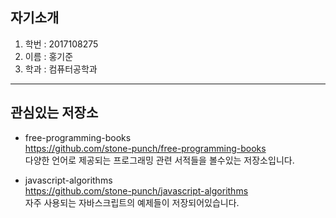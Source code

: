 ## 자기소개  
1. 학번 : 2017108275   
2. 이름 : 홍기준  
3. 학과 : 컴퓨터공학과

***

## 관심있는 저장소
* free-programming-books  
https://github.com/stone-punch/free-programming-books  
다양한 언어로 제공되는 프로그래밍 관련 서적들을 볼수있는 저장소입니다.  

* javascript-algorithms   
https://github.com/stone-punch/javascript-algorithms  
자주 사용되는 자바스크립트의 예제들이 저장되어있습니다.
